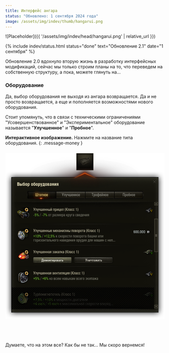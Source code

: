 ```yaml
---
title: Интерфейс ангара
status: "Обновлено: 1 сентября 2024 года"
image: /assets/img/indev/thumb/hangarui.png
---
```


<p style="display: none">Процесс разработки интерфейсного ангара.</p>

![Placeholder]({{ '/assets/img/indev/head/hangarui.png' | relative_url }})

{% include indev/status.html status="done" text="Обновление 2.1" date="1 сентября" %}

Обновление 2.0 вдохнуло вторую жизнь в разработку интерфейсных модификаций, сейчас мы только строим планы на то, что переведем на собственную структуру, а пока, можете глянуть на...

### Оборудование

Да, выбор оборудования не выходя из ангара возвращается. Да и не просто возвращается, а еще и пополняется возможностями нового оборудования.

Стоит упомянуть, что в связи с техническими ограничениями "Усовершенствованное" и "Экспериментальное" оборудование называется "**Улучшенное**" и "**Пробное**".

**Интерактивное изображение.** Нажмите на название типа оборудования.
{: .message-money }

<div class="container">
  <div class="tab">
      <input checked="" id="tab-btn-1" name="tab-btn" type="radio" value="">
      <label for="tab-btn-1" style="top: 147px; left: 110px; position: relative; z-index: 1; color: #ffffff00; border-bottom-color: #ffffff00;">Штатное</label>
      <input id="tab-btn-2" name="tab-btn" type="radio" value="">
      <label for="tab-btn-2" style="top: 147px; left: 141px; position: relative; z-index: 1; color: #ffffff00; border-bottom-color: #ffffff00;">Улучшенное</label>
      <input id="tab-btn-3" name="tab-btn" type="radio" value="">
      <label for="tab-btn-3" style="top: 147px; left: 164px; position: relative; z-index: 1; color: #ffffff00; border-bottom-color: #ffffff00;">Трофейное</label>
      <input id="tab-btn-4" name="tab-btn" type="radio" value="">
      <label for="tab-btn-4" style="top: 147px; left: 199px; position: relative; z-index: 1; color: #ffffff00; border-bottom-color: #ffffff00;">Пробное</label>
      <div class="tab-content" id="content-1" style="top: -57px; position: relative;">
        <img src="/assets/img/indev/screens/ammo/ammo_1.png">
      </div>
      <div class="tab-content" id="content-2" style="top: -57px; position: relative;">
        <img src="/assets/img/indev/screens/ammo/ammo_2.png">
      </div>
      <div class="tab-content" id="content-3" style="top: -57px; position: relative;">
        <img src="/assets/img/indev/screens/ammo/ammo_3.png">
      </div>
      <div class="tab-content" id="content-4" style="top: -57px; position: relative;">
        <img src="/assets/img/indev/screens/ammo/ammo_4.png">
      </div>
  </div>
</div>

<style>
.tab {
  display: flex;
  flex-wrap: wrap;
  gap: 1rem;
}

.tab > input[type="radio"] {
  display: none;
}

.tab-content {
  display: none;
  width: 100%;
  margin-top: 1rem;
}

#tab-btn-1:checked~#content-1,
#tab-btn-2:checked~#content-2,
#tab-btn-3:checked~#content-3,
#tab-btn-4:checked~#content-4 {
  display: block;
}

.tab > label {
  padding-top: 0.5rem;
  padding-bottom: 0.5rem;
  cursor: pointer;
  transition: color .15s ease-in-out, border-color .15s ease-in-out;
  color: #ffffff;
  background: 0 0;
  border-bottom: 0.125rem solid transparent;
}

.tab > input[type="radio"]:checked + label {
    cursor: default;
    font-weight: bold;
    color: #ffffff;
    border-bottom-color: #fe5000;
}
</style>

Думаете, что на этом все? Как бы не так... Мы скоро вернемся!